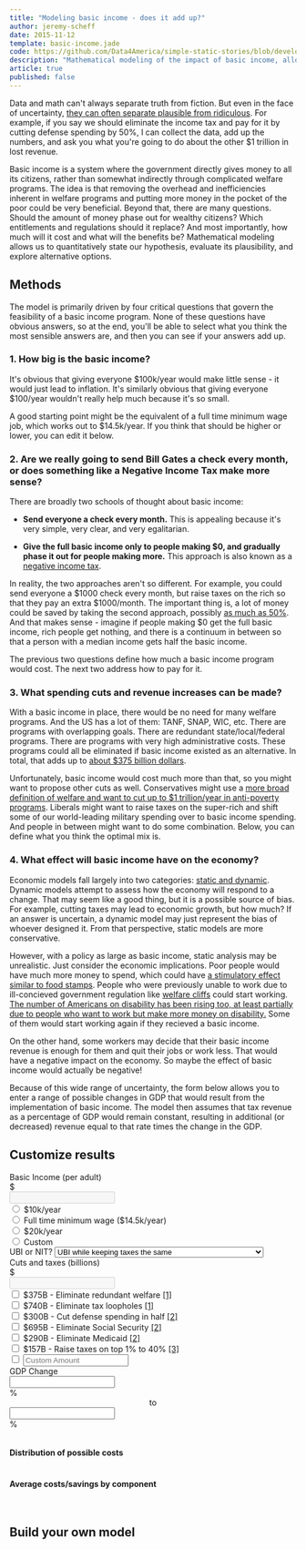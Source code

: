 ```yaml
---
title: "Modeling basic income - does it add up?"
author: jeremy-scheff
date: 2015-11-12
template: basic-income.jade
code: https://github.com/Data4America/simple-static-stories/blob/development/contents/basic-income/basic-income.js
description: "Mathematical modeling of the impact of basic income, allowing users to interactively customize the model and see if they can make the numbers add up."
article: true
published: false
---
```


Data and math can't always separate truth from fiction. But even in the face of uncertainty, [they can often separate plausible from ridiculous](http://slatestarcodex.com/2015/08/12/stop-adding-zeroes/). For example, if you say we should eliminate the income tax and pay for it by cutting defense spending by 50%, I can collect the data, add up the numbers, and ask you what you're going to do about the other $1 trillion in lost revenue.

Basic income is a system where the government directly gives money to all its citizens, rather than somewhat indirectly through complicated welfare programs. The idea is that removing the overhead and inefficiencies inherent in welfare programs and putting more money in the pocket of the poor could be very beneficial. Beyond that, there are many questions. Should the amount of money phase out for wealthy citizens? Which entitlements and regulations should it replace? And most importantly, how much will it cost and what will the benefits be? Mathematical modeling allows us to quantitatively state our hypothesis, evaluate its plausibility, and explore alternative options.

<span class="more"></span>

## Methods

The model is primarily driven by four critical questions that govern the feasibility of a basic income program. None of these questions have obvious answers, so at the end, you'll be able to select what you think the most sensible answers are, and then you can see if your answers add up.

### 1. How big is the basic income?

It's obvious that giving everyone $100k/year would make little sense - it would just lead to inflation. It's similarly obvious that giving everyone $100/year wouldn't really help much because it's so small.

A good starting point might be the equivalent of a full time minimum wage job, which works out to $14.5k/year. If you think that should be higher or lower, you can edit it below.

### 2. Are we really going to send Bill Gates a check every month, or does something like a Negative Income Tax make more sense?

There are broadly two schools of thought about basic income:

* **Send everyone a check every month.** This is appealing because it's very simple, very clear, and very egalitarian.

* **Give the full basic income only to people making $0, and gradually phase it out for people making more.** This approach is also known as a [negative income tax](https://www.youtube.com/watch?v=xtpgkX588nM).

In reality, the two approaches aren't so different. For example, you could send everyone a $1000 check every month, but raise taxes on the rich so that they pay an extra $1000/month. The important thing is, a lot of money could be saved by taking the second approach, possibly [as much as 50%](http://www.philipharvey.info/ubiandnit.pdf). And that makes sense - imagine if people making $0 get the full basic income, rich people get nothing, and there is a continuum in between so that a person with a median income gets half the basic income.

The previous two questions define how much a basic income program would cost. The next two address how to pay for it.

### 3. What spending cuts and revenue increases can be made?

With a basic income in place, there would be no need for many welfare programs. And the US has a lot of them: TANF, SNAP, WIC, etc. There are programs with overlapping goals. There are redundant state/local/federal programs. There are programs with very high administrative costs. These programs could all be eliminated if basic income existed as an alternative. In total, that adds up to [about $375 billion dollars](http://www.usbig.net/papers/144-Sheahen-RefundableTaxCredit.pdf).

Unfortunately, basic income would cost much more than that, so you might want to propose other cuts as well. Conservatives might use a [more broad definition of welfare and want to cut up to $1 trillion/year in anti-poverty programs](http://www.cato-unbound.org/2014/08/26/basic-income-guarantee-simplicity-what-cost). Liberals might want to raise taxes on the super-rich and shift some of our world-leading military spending over to basic income spending. And people in between might want to do some combination. Below, you can define what you think the optimal mix is.

### 4. What effect will basic income have on the economy?

Economic models fall largely into two categories: [static and dynamic](https://en.wikipedia.org/wiki/Static_analysis). Dynamic models attempt to assess how the economy will respond to a change. That may seem like a good thing, but it is a possible source of bias. For example, cutting taxes may lead to economic growth, but how much? If an answer is uncertain, a dynamic model may just represent the bias of whoever designed it. From that perspective, static models are more conservative.

However, with a policy as large as basic income, static analysis may be unrealistic. Just consider the economic implications. Poor people would have much more money to spend, which could have [a stimulatory effect similar to food stamps](http://money.cnn.com/2008/01/29/news/economy/stimulus_analysis/). People who were previously unable to work due to ill-concieved government regulation like [welfare cliffs](https://www.illinoispolicy.org/reports/modeling-potential-income-and-welfare-assistance-benefits-in-illinois/) could start working. [The number of Americans on disability has been rising too, at least partially due to people who want to work but make more money on disability.](http://apps.npr.org/unfit-for-work/) Some of them would start working again if they recieved a basic income. 

On the other hand, some workers may decide that their basic income revenue is enough for them and quit their jobs or work less. That would have a negative impact on the economy. So maybe the effect of basic income would actually be negative!

Because of this wide range of uncertainty, the form below allows you to enter a range of possible changes in GDP that would result from the implementation of basic income. The model then assumes that tax revenue as a percentage of GDP would remain constant, resulting in additional (or decreased) revenue equal to that rate times the change in the GDP.

## Customize results

<form class="ui form" id="INLINEcustomize-form">
  <div class="four fields">
    <div class="field">
      <label>Basic Income (per adult)</label>
      <div class="ui left labeled input">
        <div class="ui left label">$</div>
        <input type="text" id="INLINEbasicIncome" disabled>
      </div>
      <div class="grouped fields">
        <div class="field">
          <div class="ui radio checkbox">
            <input type="radio" name="INLINEbasicIncomeType" value="10k">
            <label>$10k/year</label>
          </div>
        </div>
        <div class="field">
          <div class="ui radio checkbox">
            <input type="radio" name="INLINEbasicIncomeType" value="minimumWage">
            <label>Full time minimum wage ($14.5k/year)</label>
          </div>
        </div>
        <div class="field">
          <div class="ui radio checkbox">
            <input type="radio" name="INLINEbasicIncomeType" value="20k">
            <label>$20k/year</label>
          </div>
        </div>
        <div class="field">
          <div class="ui radio checkbox">
            <input type="radio" name="INLINEbasicIncomeType" value="custom">
            <label>Custom</label>
          </div>
        </div>
      </div>
    </div>
    <div class="field">
      <label>UBI or NIT?</label>
      <select id="INLINEubiOrNit">
        <option value="ubi">UBI while keeping taxes the same</option>
        <option value="nit">Use a NIT or increase taxes on the rich while applying UBI</option>
      </select>
    </div>
    <div class="field">
      <label>Cuts and taxes (billions)</label>
      <div class="ui left labeled input">
        <div class="ui label">$</div>
        <input type="text" id="INLINEcutsTaxes" disabled>
      </div>
      <div class="grouped fields">
        <div class="field">
          <div class="ui checkbox">
            <input type="checkbox" id="INLINEcutsTaxesWelfare">
            <label>$375B - Eliminate redundant welfare <a href="http://www.usbig.net/papers/144-Sheahen-RefundableTaxCredit.pdf">[1]</a></label>
          </div>
        </div>
        <div class="field">
          <div class="ui checkbox">
            <input type="checkbox" id="INLINEcutsTaxesLoopholes">
            <label>$740B - Eliminate tax loopholes <a href="http://www.usbig.net/papers/144-Sheahen-RefundableTaxCredit.pdf">[1]</a></label>
          </div>
        </div>
        <div class="field">
          <div class="ui checkbox">
            <input type="checkbox" id="INLINEcutsTaxesDefense">
            <label>$300B - Cut defense spending in half <a href="https://en.wikipedia.org/wiki/2010_United_States_federal_budget">[2]</a></label>
          </div>
        </div>
        <div class="field">
          <div class="ui checkbox">
            <input type="checkbox" id="INLINEcutsTaxesSocialSecurity">
            <label>$695B - Eliminate Social Security <a href="https://en.wikipedia.org/wiki/2010_United_States_federal_budget">[2]</a></label>
          </div>
        </div>
        <div class="field">
          <div class="ui checkbox">
            <input type="checkbox" id="INLINEcutsTaxesMedicaid">
            <label>$290B - Eliminate Medicaid <a href="https://en.wikipedia.org/wiki/2010_United_States_federal_budget">[2]</a></label>
          </div>
        </div>
        <div class="field">
          <div class="ui checkbox">
            <input type="checkbox" id="INLINEcutsTaxesOnePercent">
            <label>$157B - Raise taxes on top 1% to 40% <a href="http://www.nytimes.com/2015/10/17/business/putting-numbers-to-a-tax-increase-for-the-rich.html">[3]</a></label>
          </div>
        </div>
        <div class="field">
          <div class="ui checkbox">
            <input type="checkbox" id="INLINEcutsTaxesCustom">
            <label><input type="text" id="INLINEcutsTaxesCustomValue" placeholder="Custom Amount"></checkbox>
          </div>
        </div>
      </div>
    </div>
    <div class="field">
      <label>GDP Change</label>
      <div class="ui right labeled input">
        <input type="text" id="INLINEgdpRangeMin">
        <div class="ui right label">%</div>
      </div>
      <center>to</center>
      <div class="ui right labeled input">
        <input type="text" id="INLINEgdpRangeMax">
        <div class="ui right label">%</div>
      </div>
    </div>
  </div>
</form>

<div class="ui two column stackable grid">
  <div class="column">
    <h4>Distribution of possible costs</h4>
    <div id="INLINEbiDist"></div>
  </div>
  <div class="column">
    <h4>Average costs/savings by component</h4>
    <table id="INLINEbiBars" class="biBars"></table>
  </div>
</div>

<script type="text/javascript" src="basic-income-inline.js"></script>

## Build your own model